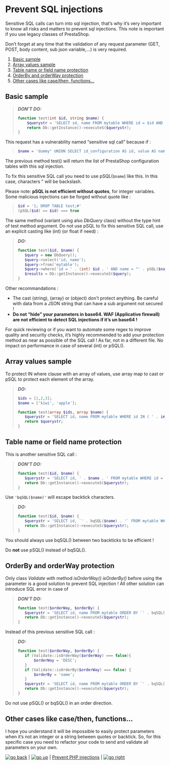 # Prevent SQL injections

Sensitive SQL calls can turn into sql injection, that’s why it’s very important to know all risks and matters to prevent sql injections. This note is important if you use legacy classes of PrestaShop.

Don’t forget at any time that the validation of any request parameter (GET, POST, body content, sub json variable,…) is very required.

1. [Basic sample](#basic-sample)
2. [Array values sample](#array-values-sample)
3. [Table name or field name protection](#table-name-or-field-name-protection)
4. [OrderBy and orderWay protection](#orderby-and-orderway-protection)
5. [Other cases like case/then, functions…](#other-cases-like-casethen-functions)

## Basic sample

> ***DON'T DO:***
> ```PHP
> function test(int $id, string $name) {
>     $querystr = 'SELECT id, name FROM mytable WHERE id = $id AND name = "' . $name . '"';
>     return Db::getInstance()->executeS($querystr);
> }
> ```

This request has a vulnerability named “sensitive sql call” because if :

> ```PHP
> $name = 'dummy" UNION SELECT id_configuration AS id, value AS name FROM ps_configuration;#';
> ```

The previous method test() will return the list of PrestaShop configuration tables with this sql injection.

To fix this sensitive SQL call you need to use pSQL(`$name`) like this. In this case, characters " will be backslash.

Please note: **pSQL is not efficient without quotes**, for integer variables. Some malicious injections can be forged without quote like :

> ```PHP
> $id = '1; DROP TABLE test;#'
> (pSQL($id) == $id) === true
> ```

The same method (variant using also *DbQuery* class) without the type hint of test method argument. Do not use pSQL to fix this sensitive SQL call, use an explicit casting like (int) (or float if need) :

> ***DO:***
> ```PHP
> function test($id, $name) {
>    $query = new DbQuery();
>    $query->select('id, name');
>    $query->from('mytable');
>    $query->where('id = ' . (int) $id . ' AND name = "' . pSQL($name) . '"');
>    $results = Db::getInstance()->executeS($query);
> }
> ```

Other recommandations :
 - The cast (string), (array) or (object) don't protect anything. Be careful with data from a JSON string that can have a sub argument not secured !
 - **Do not “hide” your parameters in base64. WAF (Applicative firewall) are not efficient to detect SQL injections if it’s un base64 !**

For quick reviewing or if you want to automate some regex to improve quality and security checks, it’s highly recommended to add your protection method as near as possible of the SQL call ! As far, not in a different file. No impact on performance in case of several (int) or pSQL().


## Array values sample

To protect IN where clause with an array of values, use array map to cast or pSQL to protect each element of the array.

> ***DO:***
> ```PHP
> $ids = [1,2,3];
> $name = ['kiwi', 'apple'];
>
> function test(array $ids, array $name) {
>    $querystr = 'SELECT id, name FROM mytable WHERE id IN ( ' . implode(',', array_map('intval', $ids )) . ' AND name IN ("' . implode ('","', array_map('pSQL', $name )) '")';
>    return $querystr;
>}
> ```

## Table name or field name protection

This is another sensitive SQL call :


> ***DON'T DO:***
> ```PHP
> function test($id, $name) {
>    $querystr = 'SELECT id, ' . $name . ' FROM mytable WHERE id = ' . (int) $id;
>    return Db::getInstance()->executeS($querystr);
> }
> ```

Use `'bqSQL($name)'` will escape backtick characters.

> ***DO:***
> ```PHP
> function test($id, $name) {
>    $querystr = 'SELECT id, `' . bqSQL($name) . '` FROM mytable WHERE id = ' . (int) $id;
>    return Db::getInstance()->executeS($querystr);
> }
> ```

You should always use bqSQL() between two backticks to be efficient !

Do **not** use pSQL() instead of bqSQL().


## OrderBy and orderWay protection

Only class *Validate* with method *isOrderWay() isOrderBy()* before using the parameter is a good solution to prevent SQL injection ! All other solution can introduce SQL error in case of 
 
> ***DON'T DO:***
> ```PHP
>function test($orderWay, $orderBy) {
>    $querystr = 'SELECT id, name FROM mytable ORDER BY `' . bqSQL($orderBy) . '` ' . pSQL($orderWay);
>    return Db::getInstance()->executeS($querystr);
> }
> ```

Instead of this previous sensitive SQL call :

> ***DO:***
> ```PHP
> function test($orderWay, $orderBy) {
>    if (Validate::isOrderWay($orderWay) === false){
>        $orderWay = 'DESC';
>    }
>    if (Validate::isOrderBy($orderWay) === false) {
>        $orderBy = 'name';
>    }
>    $querystr = 'SELECT id, name FROM mytable ORDER BY `' . bqSQL($orderBy) . '` ' . $orderWay;
>    return Db::getInstance()->executeS($querystr);
> }
> ```

Do not use pSQL() or bqSQL() in an order direction.


## Other cases like case/then, functions…

I hope you understand it will be impossible to easily protect parameters when it’s not an integer or a string between quotes or backtick. So, for this specific case you need to refactor your code to send and validate all parameters on your own.

[![go back](/images/resized/back-to-menu-arrow-9121722.png)](/security-advisories/kb/index.html) | [![go up](/images/resized/up-arrow-1767592-1502496.png)](#prevent-sql-injections) | [Prevent PHP injections](/php_injections.md) | [![go right](/images/resized/right-arrow.png)](/security-advisories/kb/php_injections.html)

